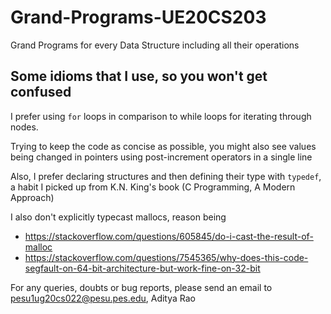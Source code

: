 # Grand-Programs-UE20CS203
Grand Programs for every Data Structure including all their operations


## Some idioms that I use, so you won't get confused

I prefer using `for` loops in comparison to while loops for iterating through nodes.

Trying to keep the code as concise as possible, you might also see values being changed in pointers using post-increment operators in a single line

Also, I prefer declaring structures and then defining their type with `typedef`, a habit I picked up from K.N. King's book (C Programming, A Modern Approach)

I also don't explicitly typecast mallocs, reason being
- https://stackoverflow.com/questions/605845/do-i-cast-the-result-of-malloc
- https://stackoverflow.com/questions/7545365/why-does-this-code-segfault-on-64-bit-architecture-but-work-fine-on-32-bit





For any queries, doubts or bug reports, please send an email to pesu1ug20cs022@pesu.pes.edu, Aditya Rao
